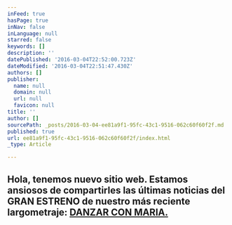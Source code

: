 ```yaml
---
inFeed: true
hasPage: true
inNav: false
inLanguage: null
starred: false
keywords: []
description: ''
datePublished: '2016-03-04T22:52:00.723Z'
dateModified: '2016-03-04T22:51:47.430Z'
authors: []
publisher:
  name: null
  domain: null
  url: null
  favicon: null
title: ''
author: []
sourcePath: _posts/2016-03-04-ee81a9f1-95fc-43c1-9516-062c60f60f2f.md
published: true
url: ee81a9f1-95fc-43c1-9516-062c60f60f2f/index.html
_type: Article

---
```

## Hola, tenemos nuevo sitio web. Estamos ansiosos de compartirles las últimas noticias del GRAN ESTRENO de nuestro más reciente largometraje: [DANZAR CON MARIA.][0]

[0]: https://www.youtube.com/watch?v=PBZKcUtLTI0